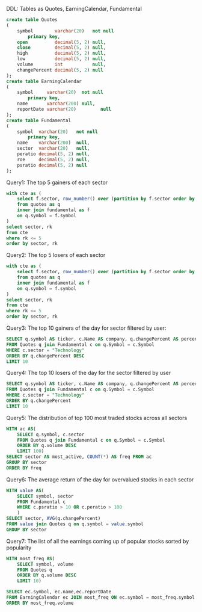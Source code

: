 DDL: Tables as Quotes,  EarningCalendar, Fundamental
```SQL
create table Quotes
(
    symbol        varchar(20)   not null
        primary key,
    open          decimal(5, 2) null,
    close         decimal(5, 2) null,
    high          decimal(5, 2) null,
    low           decimal(5, 2) null,
    volume        int           null,
    changePercent decimal(5, 2) null
);
create table EarningCalendar
(
    symbol     varchar(20)  not null
        primary key,
    name       varchar(200) null,
    reportDate varchar(20)         null
);
create table Fundamental
(
    symbol  varchar(20)   not null
        primary key,
    name    varchar(200)  null,
    sector  varchar(20)   null,
    peratio decimal(5, 2) null,
    roe     decimal(5, 2) null,
    psratio decimal(5, 2) null
);
```
Query1: The top 5 gainers of each sector 
```SQL
with cte as (
    select f.sector, row_number() over (partition by f.sector order by q.changePercent desc) as rk
    from quotes as q
    inner join fundamental as f
    on q.symbol = f.symbol 
)
select sector, rk
from cte
where rk <= 5 
order by sector, rk
```

Query2: The top 5 losers of each sector
```SQL
with cte as (
    select f.sector, row_number() over (partition by f.sector order by q.changePercent asc) as rk
    from quotes as q
    inner join fundamental as f
    on q.symbol = f.symbol 
)
select sector, rk
from cte
where rk <= 5 
order by sector, rk
```

Query3: The top 10 gainers of the day for sector filtered by user:
```SQL
SELECT q.symbol AS ticker, c.Name AS company, q.changePercent AS percentage
FROM Quotes q join Fundamental c on q.Symbol = c.Symbol
WHERE c.sector = "Technology"
ORDER BY q.changePercent DESC
LIMIT 10
```

Query4: The top 10 losers of the day for the sector filtered by user
```SQL
SELECT q.symbol AS ticker, c.Name AS company, q.changePercent AS percentage
FROM Quotes q join Fundamental c on q.Symbol = c.Symbol
WHERE c.sector = "Technology"
ORDER BY q.changePercent
LIMIT 10
```

Query5: The distribution of top 100 most traded stocks across all sectors 
```SQL
WITH ac AS(
	SELECT q.symbol, c.sector
	FROM Quotes q join Fundamental c on q.Symbol = c.Symbol
	ORDER BY q.volume DESC
	LIMIT 100)
SELECT sector AS most_active, COUNT(*) AS freq FROM ac
GROUP BY sector
ORDER BY freq
```

Query6: The average return of the day for overvalued stocks in each sector
```SQL
WITH value AS(
	SELECT symbol, sector
	FROM Fundamental c
	WHERE c.psratio > 10 OR c.peratio > 100
	)
SELECT sector, AVG(q.changePercent)
FROM value join Quotes q on q.symbol = value.symbol
GROUP BY sector
```

Query7: The list of all the earnings coming up of popular stocks sorted by popularity
```SQL
WITH most_freq AS(
	SELECT symbol, volume
	FROM Quotes q
	ORDER BY q.volume DESC
	LIMIT 10)

SELECT ec.symbol, ec.name,ec.reportDate
FROM EarningCalendar ec JOIN most_freq ON ec.symbol = most_freq.symbol
ORDER BY most_freq.volume
```
